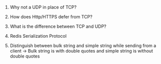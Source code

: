 1. Why not a UDP in place of TCP?
2. How does Http/HTTPS defer from TCP?
3. What is the difference between TCP and UDP?


1. Redis Serialization Protocol
2. Distinguish between bulk string and simple string while sending from a client -> Bulk string is with double quotes and simple string is without double quotes